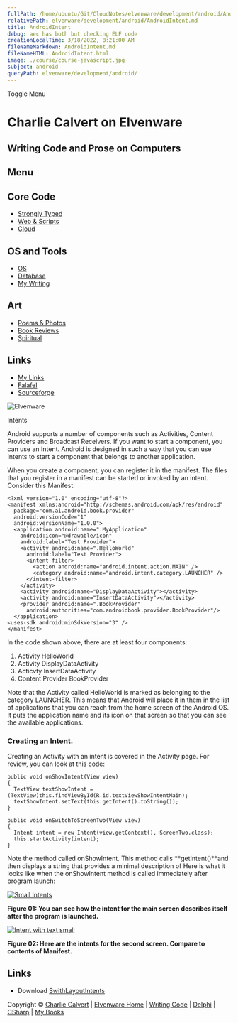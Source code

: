 ```yaml
---
fullPath: /home/ubuntu/Git/CloudNotes/elvenware/development/android/AndroidIntent.md
relativePath: elvenware/development/android/AndroidIntent.md
title: AndroidIntent
debug: aec has both but checking ELF code
creationLocalTime: 3/18/2022, 8:21:00 AM
fileNameMarkdown: AndroidIntent.md
fileNameHTML: AndroidIntent.html
image: ./course/course-javascript.jpg
subject: android
queryPath: elvenware/development/android/
---
```


<!-- toc -->
<!-- tocstop -->

Toggle Menu

Charlie Calvert on Elvenware
============================

Writing Code and Prose on Computers
-----------------------------------

Menu
----

Core Code
---------

-   [Strongly Typed](../index.html)
-   [Web & Scripts](../web/index.html)
-   [Cloud](../cloud/index.shtml)

OS and Tools
------------

-   [OS](../../os/index.html)
-   [Database](../database/index.html)
-   [My Writing](../../books/index.html)

Art
---

-   [Poems & Photos](../../Art/index.html)
-   [Book Reviews](../../books/reading/index.html)
-   [Spiritual](../../spirit/index.html)

Links
-----

-   [My Links](../../links.html)
-   [Falafel](http://www.falafel.com/)
-   [Sourceforge](http://sourceforge.net/projects/elvenware/)

![Elvenware](../../images/elvenwarelogo.png)

Intents

Android supports a number of components such as Activities, Content
Providers and Broadcast Receivers. If you want to start a component, you
can use an Intent. Android is designed in such a way that you can use
Intents to start a component that belongs to another application.

When you create a component, you can register it in the manifest. The
files that you register in a manifest can be started or invoked by an
intent. Consider this Manifest:

~~~~ {.code}
<?xml version="1.0" encoding="utf-8"?>
<manifest xmlns:android="http://schemas.android.com/apk/res/android"
  package="com.ai.android.book.provider"
  android:versionCode="1"
  android:versionName="1.0.0">
  <application android:name=".MyApplication"
    android:icon="@drawable/icon" 
    android:label="Test Provider">
    <activity android:name=".HelloWorld"
      android:label="Test Provider">
      <intent-filter>
        <action android:name="android.intent.action.MAIN" />
        <category android:name="android.intent.category.LAUNCHER" />
      </intent-filter>
    </activity>
    <activity android:name="DisplayDataActivity"></activity> 
    <activity android:name="InsertDataActivity"></activity>
    <provider android:name=".BookProvider"
      android:authorities="com.androidbook.provider.BookProvider"/>
  </application>
<uses-sdk android:minSdkVersion="3" />
</manifest> 
~~~~

In the code shown above, there are at least four components:

1.  Activity HelloWorld
2.  Activity DisplayDataActivity
3.  Acticvty InsertDataActivity
4.  Content Provider BookProvider

Note that the Activity called HelloWorld is marked as belonging to the
category LAUNCHER. This means that Android will place it in them in the
list of applications that you can reach from the home screen of the
Android OS. It puts the application name and its icon on that screen so
that you can see the available applications.

### Creating an Intent.

Creating an Activity with an intent is covered in the Activity page. For
review, you can look at this code:

~~~~ {.code}
public void onShowIntent(View view)
{
  TextView textShowIntent = (TextView)this.findViewById(R.id.textViewShowIntentMain);
  textShowIntent.setText(this.getIntent().toString());
}

public void onSwitchToScreenTwo(View view)
{
  Intent intent = new Intent(view.getContext(), ScreenTwo.class);
  this.startActivity(intent);
}
~~~~

Note the method called onShowIntent. This method calls
**getIntent()**and then displays a string that provides a minimal
description of Here is what it looks like when the onShowIntent method
is called immediately after program launch:

[![Small Intents](images/Intents01Small.png)](images/Intents01.png)

**Figure 01: You can see how the intent for the main screen describes
itself after the program is launched.**

[![Intent with text
small](images/Intents01Small.png)](images/Intents02.png)

**Figure 02: Here are the intents for the second screen. Compare to
contents of Manifest.**

Links
-----

-   Download
    [SwithLayoutIntents](../../downloads/Android/SwitchLayoutIntents.zip)

Copyright © [Charlie Calvert](../../index.html) | [Elvenware
Home](../../index.html) | [Writing Code](../index.html) |
[Delphi](../delphi/index.html) | [CSharp](../csharp/index.html) | [My
Books](../../books/index.html)
